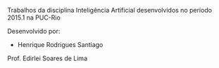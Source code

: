 Trabalhos da disciplina Inteligência Artificial desenvolvidos no período 2015.1 na PUC-Rio

Desenvolvido por:

- Henrique Rodrigues Santiago

Prof.
Edirlei Soares de Lima

